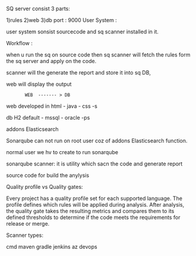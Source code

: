 
SQ server consist 3 parts:

1)rules
2)web
3)db
port : 9000
User System :

user system sonsist sourcecode and sq scanner installed in it.

Workflow :

when u run the sq on source code then sq scanner will fetch the rules form the sq server and apply on the code.

scanner will the generate the report and store it into  sq DB,

web will display the output  



           WEB  ------- > DB
   
web developed in html - java - css -s

db H2 default - mssql - oracle -ps

addons Elasticsearch  


Sonarqube can not run on root user coz of addons Elasticsearch  function.

normal user we hv to create to run sonarqube


sonarqube scanner: it is utility which sacn the code and generate report

source code for build the anylysis


Quality profile vs Quality gates:

Every project has a quality profile set for each supported language. The profile defines which rules will be applied during analysis. 
After analysis, the quality gate takes the resulting metrics and compares them to its defined thresholds to determine if the code meets 
the requirements for release or merge.

Scanner types:

cmd
maven
gradle
jenkins
az devops
